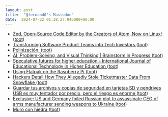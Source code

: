 ```yaml
---
layout: post
title:  "@fernand0's Mastodon"
date:  2024-07-22 01:18:27.946000+00:00
---
```

*  [Zed, Open-Source Code Editor by the Creators of Atom, Now on Linux! ](https://news.itsfoss.com/zed-linux) ([toot](https://mastodon.social/@fernand0/112827505570280343))
*  [Transforming Software Product Teams into Tech Investors ](https://www.infoq.com/news/2024/07/software-teams-tech-investors) ([toot](https://mastodon.social/@fernand0/112825695969655777))
*  [Polinización. ](https://avecesunafoto.wordpress.com/2024/07/21/polinizacion) ([toot](https://mastodon.social/@fernand0/112825659461145381))
*  [AI, Problem-Solving, and Visual Thinking \| Brainstorm in Progress ](https://geoffcain.com/blog/ai-problem-solving-and-visual-thinking) ([toot](https://mastodon.social/@fernand0/112825385717490653))
*  [Speculative futures for higher education - International Journal of Educational Technology in Higher Education ](https://educationaltechnologyjournal.springeropen.com/articles/10.1186/s41239-024-00469-) ([toot](https://mastodon.social/@fernand0/112825124355946971))
*  [Using Flatpak on the Raspberry Pi ](https://pimylifeup.com/raspberry-pi-flatpak) ([toot](https://mastodon.social/@fernand0/112824880582246942))
*  [Hackers Detail How They Allegedly Stole Ticketmaster Data From Snowflake ](https://www.wired.com/story/epam-snowflake-ticketmaster-breach-shinyhunters) ([toot](https://mastodon.social/@fernand0/112824326786291001))
*  [Guardar tus archivos y copias de seguridad en tarjetas SD y pendrives USB es muy tentador por precio, pero el riesgo es enorme ](https://www.genbeta.com/a-fondo/guardar-tus-archivos-copias-seguridad-tarjetas-sd-pendrives-usb-muy-tentador-precio-riesgo-enorm) ([toot](https://mastodon.social/@fernand0/112824006527762215))
*  [Exclusive: US and Germany foiled Russian plot to assassinate CEO of arms manufacturer sending weapons to Ukraine ](https://edition.cnn.com/2024/07/11/politics/us-germany-foiled-russian-assassination-plot/index.htm) ([toot](https://mastodon.social/@fernand0/112823842323098566))
*  [Muro con hiedra ](https://www.flickr.com/photos/fernand0/53840984024) ([toot](https://mastodon.social/@fernand0/112823783291000659))
